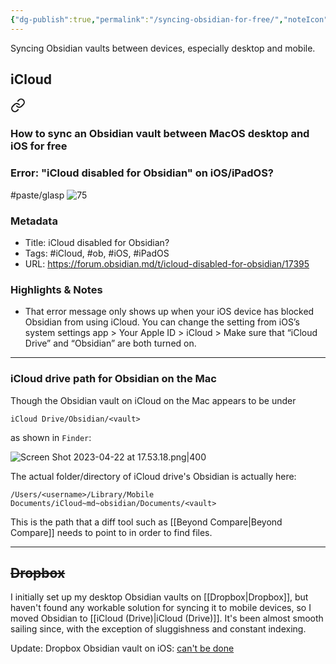 ```yaml
---
{"dg-publish":true,"permalink":"/syncing-obsidian-for-free/","noteIcon":"2"}
---
```


Syncing Obsidian vaults between devices, especially desktop and mobile.

## iCloud


<div class="transclusion internal-embed is-loaded"><a class="markdown-embed-link" href="/10-dailynotes/2023-04-20/#b836ee" aria-label="Open link"><svg xmlns="http://www.w3.org/2000/svg" width="24" height="24" viewBox="0 0 24 24" fill="none" stroke="currentColor" stroke-width="2" stroke-linecap="round" stroke-linejoin="round" class="svg-icon lucide-link"><path d="M10 13a5 5 0 0 0 7.54.54l3-3a5 5 0 0 0-7.07-7.07l-1.72 1.71"></path><path d="M14 11a5 5 0 0 0-7.54-.54l-3 3a5 5 0 0 0 7.07 7.07l1.71-1.71"></path></svg></a><div class="markdown-embed">



### How to sync an Obsidian vault between MacOS desktop and iOS for free

</div></div>
 

### Error: "iCloud disabled for Obsidian" on iOS/iPadOS?
#paste/glasp 
![75](https://forum.obsidian.md/uploads/default/original/1X/bf119bd48f748f4fd2d65f2d1bb05d3c806883b5.png)

### Metadata
- Title: iCloud disabled for Obsidian?
- Tags: #iCloud, #ob, #iOS, #iPadOS
- URL: https://forum.obsidian.md/t/icloud-disabled-for-obsidian/17395

### Highlights & Notes
- That error message only shows up when your iOS device has blocked Obsidian from using iCloud. You can change the setting from iOS’s system settings app > Your Apple ID > iCloud > Make sure that “iCloud Drive” and “Obsidian” are both turned on.

---
### iCloud drive path for Obsidian on the Mac

Though the Obsidian vault on iCloud on the Mac appears to be under
```
iCloud Drive/Obsidian/<vault>
```
as shown in `Finder`:

![Screen Shot 2023-04-22 at 17.53.18.png|400](/img/user/_attachments/_OB/Screen%20Shot%202023-04-22%20at%2017.53.18.png)

The actual folder/directory of iCloud drive's Obsidian is actually here:
```
/Users/<username>/Library/Mobile Documents/iCloud~md~obsidian/Documents/<vault>
```

This is the path that a diff tool such as [[Beyond Compare\|Beyond Compare]] needs to point to in order to find files.

---
## ~~Dropbox~~

I initially set up my desktop Obsidian vaults on [[Dropbox\|Dropbox]], but haven't found any workable solution for syncing it to mobile devices, so I moved Obsidian to [[iCloud (Drive)\|iCloud (Drive)]]. It's been almost smooth sailing since, with the exception of sluggishness and constant indexing.

Update: Dropbox Obsidian vault on iOS: [can't be done](https://forum.obsidian.md/t/mobile-app-for-iphone-sync-with-dropbox/18676/3)